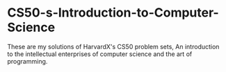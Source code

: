 # CS50-s-Introduction-to-Computer-Science
These are my solutions of HarvardX's CS50 problem sets, An introduction to the intellectual enterprises of computer science and the art of programming.
